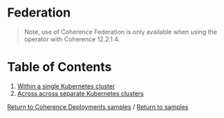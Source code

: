 # Federation

> Note, use of Coherence Federation is only available when using the
> operator with Coherence 12.2.1.4.

# Table of Contents

1. [Within a single Kubernetes cluster](within-cluster)
1. [Across across separate Kubernetes clusters](across-clusters)

[Return to Coherence Deployments samples](../) / [Return to samples](../../README.md#list-of-samples)